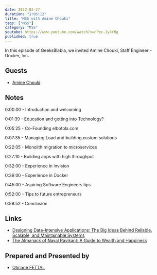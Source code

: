 ```yaml
---
date: 2022-03-27
duration: "1:06:12"
title: "MSS with Amine Chouki"
tags: ["MSS"]
category: "MSS"
youtube: https://www.youtube.com/watch?v=nPec-1y4YHg
published: true
---
```


In this episode of GeeksBlabla, we invited Amine Chouki, Staff Engineer - Docker, Inc.

## Guests

- [Amine Chouki](https://www.linkedin.com/in/aminechouki)

## Notes

0:00:00 - Introduction and welcoming

0:01:39 - Education and getting into Technology?

0:05:25 - Co-Founding elbotola.com

0:07:35 - Managing Load and building custom solutions

0:22:05 - Monolith migration to microservices

0:27:10 - Building apps with high throughput

0:32:00 - Experience in Invision

0:39:00 - Experience in Docker

0:45:00 - Aspiring Software Engineers tips

0:52:00 - Tips to future entrepreneurs

0:59:52 - Conclusion

## Links

- [Designing Data-Intensive Applications: The Big Ideas Behind Reliable, Scalable, and Maintainable Systems](https://www.amazon.com/Designing-Data-Intensive-Applications-Reliable-Maintainable/dp/1449373321)
- [The Almanack of Naval Ravikant: A Guide to Wealth and Happiness](https://www.amazon.com/Almanack-Naval-Ravikant-Wealth-Happiness-ebook/dp/B08FF8MTM6)

## Prepared and Presented by

- [Otmane FETTAL](https://twitter.com/ofettal)
